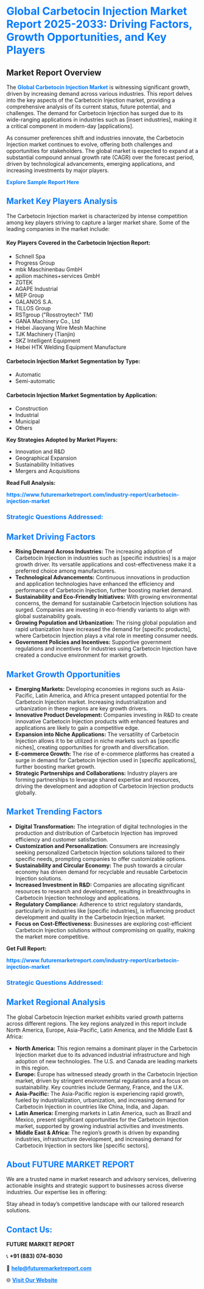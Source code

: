 <h1 style="color: #007BFF;">Global Carbetocin Injection Market Report 2025-2033: Driving Factors, Growth Opportunities, and Key Players</h1>

<section id="overview">
<h2>Market Report Overview</h2>
<p>The <a href="https://www.futuremarketreport.com/industry-report/carbetocin-injection-market" style="color: #007BFF; text-decoration: none;"><strong>Global Carbetocin Injection Market</strong></a> is witnessing significant growth, driven by increasing demand across various industries. This report delves into the key aspects of the Carbetocin Injection market, providing a comprehensive analysis of its current status, future potential, and challenges. The demand for Carbetocin Injection has surged due to its wide-ranging applications in industries such as [insert industries], making it a critical component in modern-day [applications].</p>
<p>As consumer preferences shift and industries innovate, the Carbetocin Injection market continues to evolve, offering both challenges and opportunities for stakeholders. The global market is expected to expand at a substantial compound annual growth rate (CAGR) over the forecast period, driven by technological advancements, emerging applications, and increasing investments by major players.</p>
</section>

<section id="overview">
<p><a href="https://www.futuremarketreport.com/request-sample/reportId=35030" style="color: #007BFF; text-decoration: none;"><strong>Explore Sample Report Here</strong></a></p>
</section>

<section id="key-players">
<h2 style="color: #007BFF;">Market Key Players Analysis</h2>
<p>The Carbetocin Injection market is characterized by intense competition among key players striving to capture a larger market share. Some of the leading companies in the market include:</p>
<h4>Key Players Covered in the Carbetocin Injection Report:</h4>
<ul><li>Schnell Spa</li><li>Progress Group</li><li>mbk Maschinenbau GmbH</li><li>apilion machines+services GmbH</li><li>ZGTEK</li><li>AGAPE Industrial</li><li>MEP Group</li><li>GALANOS S.A.</li><li>TILLOS Group</li><li>RSTgroup (&quot;Rosstroytech&quot; TM)</li><li>GANA Machinery Co., Ltd</li><li>Hebei Jiaoyang Wire Mesh Machine</li><li>TJK Machinery (Tianjin)</li><li>SKZ Intelligent Equipment</li><li>Hebei HTK Welding Equipment Manufacture</li></ul>
<h4>Carbetocin Injection Market Segmentation by Type:</h4>
<ul><li>Automatic</li><li>Semi-automatic</li></ul>

<h4>Carbetocin Injection Market Segmentation by Application:</h4>
<ul><li>Construction</li><li>Industrial</li><li>Municipal</li><li>Others</li></ul>
<p><strong>Key Strategies Adopted by Market Players:</strong></p>
<ul>
<li>Innovation and R&D</li>
<li>Geographical Expansion</li>
<li>Sustainability Initiatives</li>
<li>Mergers and Acquisitions</li>
</ul>
</section>

<section>
<p><strong>Read Full Analysis: </strong></p><a href="https://www.futuremarketreport.com/industry-report/carbetocin-injection-market" style="color: #007BFF; text-decoration: none;"><strong>https://www.futuremarketreport.com/industry-report/carbetocin-injection-market</strong></a>
<h3 style="color: #007BFF;">Strategic Questions Addressed:</h3>
</section>

<section id="driving-factors">
<h2 style="color: #007BFF;">Market Driving Factors</h2>
<ul>
<li><strong>Rising Demand Across Industries:</strong> The increasing adoption of Carbetocin Injection in industries such as [specific industries] is a major growth driver. Its versatile applications and cost-effectiveness make it a preferred choice among manufacturers.</li>
<li><strong>Technological Advancements:</strong> Continuous innovations in production and application technologies have enhanced the efficiency and performance of Carbetocin Injection, further boosting market demand.</li>
<li><strong>Sustainability and Eco-Friendly Initiatives:</strong> With growing environmental concerns, the demand for sustainable Carbetocin Injection solutions has surged. Companies are investing in eco-friendly variants to align with global sustainability goals.</li>
<li><strong>Growing Population and Urbanization:</strong> The rising global population and rapid urbanization have increased the demand for [specific products], where Carbetocin Injection plays a vital role in meeting consumer needs.</li>
<li><strong>Government Policies and Incentives:</strong> Supportive government regulations and incentives for industries using Carbetocin Injection have created a conducive environment for market growth.</li>
</ul>
</section>

<section id="growth-opportunities">
<h2 style="color: #007BFF;">Market Growth Opportunities</h2>
<ul>
<li><strong>Emerging Markets:</strong> Developing economies in regions such as Asia-Pacific, Latin America, and Africa present untapped potential for the Carbetocin Injection market. Increasing industrialization and urbanization in these regions are key growth drivers.</li>
<li><strong>Innovative Product Development:</strong> Companies investing in R&D to create innovative Carbetocin Injection products with enhanced features and applications are likely to gain a competitive edge.</li>
<li><strong>Expansion into Niche Applications:</strong> The versatility of Carbetocin Injection allows it to be utilized in niche markets such as [specific niches], creating opportunities for growth and diversification.</li>
<li><strong>E-commerce Growth:</strong> The rise of e-commerce platforms has created a surge in demand for Carbetocin Injection used in [specific applications], further boosting market growth.</li>
<li><strong>Strategic Partnerships and Collaborations:</strong> Industry players are forming partnerships to leverage shared expertise and resources, driving the development and adoption of Carbetocin Injection products globally.</li>
</ul>
</section>

<section id="trending-factors">
<h2 style="color: #007BFF;">Market Trending Factors</h2>
<ul>
<li><strong>Digital Transformation:</strong> The integration of digital technologies in the production and distribution of Carbetocin Injection has improved efficiency and customer satisfaction.</li>
<li><strong>Customization and Personalization:</strong> Consumers are increasingly seeking personalized Carbetocin Injection solutions tailored to their specific needs, prompting companies to offer customizable options.</li>
<li><strong>Sustainability and Circular Economy:</strong> The push towards a circular economy has driven demand for recyclable and reusable Carbetocin Injection solutions.</li>
<li><strong>Increased Investment in R&D:</strong> Companies are allocating significant resources to research and development, resulting in breakthroughs in Carbetocin Injection technology and applications.</li>
<li><strong>Regulatory Compliance:</strong> Adherence to strict regulatory standards, particularly in industries like [specific industries], is influencing product development and quality in the Carbetocin Injection market.</li>
<li><strong>Focus on Cost-Effectiveness:</strong> Businesses are exploring cost-efficient Carbetocin Injection solutions without compromising on quality, making the market more competitive.</li>
</ul>
</section>

<section>
<p><strong>Get Full Report: </strong></p><a href="https://www.futuremarketreport.com/industry-report/carbetocin-injection-market" style="color: #007BFF; text-decoration: none;"><strong>https://www.futuremarketreport.com/industry-report/carbetocin-injection-market</strong></a>
<h3 style="color: #007BFF;">Strategic Questions Addressed:</h3>
</section>


<section id="regional-analysis">
<h2 style="color: #007BFF;">Market Regional Analysis</h2>
<p>The global Carbetocin Injection market exhibits varied growth patterns across different regions. The key regions analyzed in this report include North America, Europe, Asia-Pacific, Latin America, and the Middle East & Africa:</p>
<ul>
<li><strong>North America:</strong> This region remains a dominant player in the Carbetocin Injection market due to its advanced industrial infrastructure and high adoption of new technologies. The U.S. and Canada are leading markets in this region.</li>
<li><strong>Europe:</strong> Europe has witnessed steady growth in the Carbetocin Injection market, driven by stringent environmental regulations and a focus on sustainability. Key countries include Germany, France, and the U.K.</li>
<li><strong>Asia-Pacific:</strong> The Asia-Pacific region is experiencing rapid growth, fueled by industrialization, urbanization, and increasing demand for Carbetocin Injection in countries like China, India, and Japan.</li>
<li><strong>Latin America:</strong> Emerging markets in Latin America, such as Brazil and Mexico, present significant opportunities for the Carbetocin Injection market, supported by growing industrial activities and investments.</li>
<li><strong>Middle East & Africa:</strong> The region’s growth is driven by expanding industries, infrastructure development, and increasing demand for Carbetocin Injection in sectors like [specific sectors].</li>
</ul>
</section>

<footer>
<h2 style="color: #007BFF;">About FUTURE MARKET REPORT</h2>
<p>We are a trusted name in market research and advisory services, delivering actionable insights and strategic support to businesses across diverse industries. Our expertise lies in offering:</p>

<p>Stay ahead in today’s competitive landscape with our tailored research solutions.</p>

<h2 style="color: #007BFF;">Contact Us:</h2>
<p><strong>FUTURE MARKET REPORT</strong></p>
<p>📞 <strong>+91 (883) 074-8030</strong></p>
<p>📧 <strong><a href="mailto:help@futuremarketreport.com" style="color: #007BFF;">help@futuremarketreport.com</a></strong></p>
<p>🌐 <strong><a href="https://www.futuremarketreport.com/" style="color: #007BFF;">Visit Our Website</a></strong></p>
</footer>